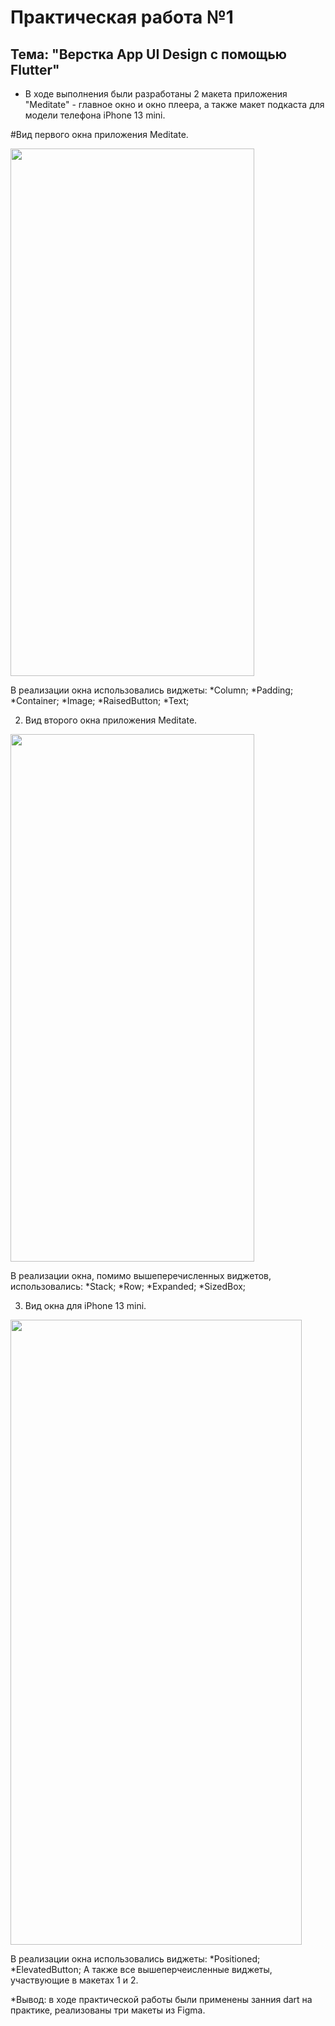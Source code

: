 # Практическая работа №1

## Тема: "Верстка App UI Design с помощью Flutter"

* В ходе выполнения были разработаны 2 макета приложения "Meditate" - главное окно и окно плеера, а также макет подкаста для модели телефона iPhone 13 mini.

#Вид первого окна приложения Meditate.

<img src="https://user-images.githubusercontent.com/78185292/192153261-d7a0013c-b12b-451e-adfd-6ded744ff96f.png" 
     width="390" height="844">

В реализации окна использовались виджеты: 
*Column;
*Padding;
*Container;
*Image;
*RaisedButton;
*Text;

2. Вид второго окна приложения Meditate.

<img src="https://user-images.githubusercontent.com/78185292/192153315-42401dd1-5da6-4e75-b5d3-6b544f1fea60.png" 
     width="390" height="844">

В реализации окна, помимо вышеперечисленных виджетов, использовались: 
*Stack;
*Row;
*Expanded;
*SizedBox;

3. Вид окна для iPhone 13 mini.

<img src="https://user-images.githubusercontent.com/78185292/192151859-67abdb73-c9a7-4f71-a7d2-21e1ebc1c113.png" 
     width="466" height="1000">

В реализации окна использовались виджеты: 
*Positioned;
*ElevatedButton;
А также все вышеперчеисленные виджеты, участвующие в макетах 1 и 2.

*Вывод: в ходе практической работы были применены занния dart на практике, реализованы три макеты из Figma. 
